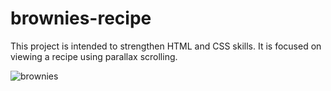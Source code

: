 # brownies-recipe
This project is intended to strengthen HTML and CSS skills. It is focused on viewing a recipe using parallax scrolling.

![brownies](https://user-images.githubusercontent.com/65624731/85095662-11e0be00-b1c0-11ea-8ca5-323c94ce461e.gif)
